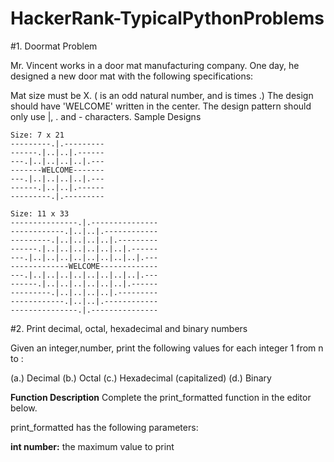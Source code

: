 # HackerRank-TypicalPythonProblems
#1. Doormat Problem

Mr. Vincent works in a door mat manufacturing company. One day, he designed a new door mat with the following specifications:

Mat size must be X. ( is an odd natural number, and  is  times .)
The design should have 'WELCOME' written in the center.
The design pattern should only use |, . and - characters.
Sample Designs

    Size: 7 x 21 
    ---------.|.---------
    ------.|..|..|.------
    ---.|..|..|..|..|.---
    -------WELCOME-------
    ---.|..|..|..|..|.---
    ------.|..|..|.------
    ---------.|.---------
    
    Size: 11 x 33
    ---------------.|.---------------
    ------------.|..|..|.------------
    ---------.|..|..|..|..|.---------
    ------.|..|..|..|..|..|..|.------
    ---.|..|..|..|..|..|..|..|..|.---
    -------------WELCOME-------------
    ---.|..|..|..|..|..|..|..|..|.---
    ------.|..|..|..|..|..|..|.------
    ---------.|..|..|..|..|.---------
    ------------.|..|..|.------------
    ---------------.|.---------------
    

#2. Print decimal, octal, hexadecimal and binary numbers

Given an integer,number, print the following values for each integer 1 from n to :

(a.) Decimal
(b.) Octal
(c.) Hexadecimal (capitalized)
(d.) Binary

**Function Description**
Complete the print_formatted function in the editor below.

print_formatted has the following parameters:

**int number:** the maximum value to print
